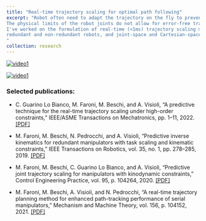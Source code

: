 ```yaml
---
title: "Real-time trajectory scaling for optimal path following"
excerpt: "Robot often need to adapt the trajectory on the fly to prevent collisions or tracking errors. 
The physical limits of the robot joints do not allow for error-free trajectory scaling or stopping, which is why online trajectory scaling is often needed to reduce the robot path error.
I've worked on the formulation of real-time (<1ms) trajectory scaling methods using model predictive control (MPC) and look-ahead techniques to reduce the robot path error in the case of 
redundant and non-redundant robots, and joint-space and Cartesian-space tasks.
"
collection: research
---
```


[![video1](https://img.youtube.com/vi/J6f8PS0zkJU/1.jpg)](https://youtu.be/J6f8PS0zkJU)

[![video1](https://img.youtube.com/vi/fy40T3PnzSo/default.jpg)](https://youtu.be/fy40T3PnzSo)

### Selected publications:

- C. Guarino Lo Bianco, M. Faroni, M. Beschi, and A. Visioli, “A predictive technique for the real-time trajectory scaling under high-order constraints,” IEEE/ASME Transactions on Mechatronics, pp. 1–11, 2022.
[[PDF]](https://hal.science/hal-04049761v1/document)

- M. Faroni, M. Beschi, N. Pedrocchi, and A. Visioli, “Predictive inverse kinematics for redundant manipulators with task scaling and kinematic constraints,” IEEE Transactions on Robotics, vol. 35, no. 1, pp. 278–285, 2019.
[[PDF]](https://hal.science/hal-02982618/document)

- M. Faroni, M. Beschi, C. Guarino Lo Bianco, and A. Visioli, “Predictive joint trajectory scaling
for manipulators with kinodynamic constraints,” Control Engineering Practice, vol. 95, p. 104264, 2020.
[[PDF]](https://hal.science/hal-02982648/document)

- M. Faroni, M. Beschi, A. Visioli, and N. Pedrocchi, “A real-time trajectory planning method
for enhanced path-tracking performance of serial manipulators,” Mechanism and Machine Theory, vol. 156, p. 104152, 2021.
[[PDF]](https://hal.science/hal-03046881v1/document)



